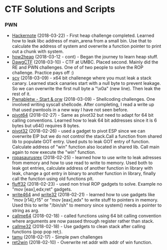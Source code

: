 # CTF Solutions and Scripts


### PWN

- [Hackernote](pwnabletw/chall_hacknote) (2018-03-22) - First heap challenge completed. Learned how to leak libc address of main_arena from a small bin. Use that to calculate the address of system and overwrite a function pointer to print out a chunk with system.
- [how2heap](how2heap) (2018-03-12 - cont) - Began the journey to learn heap stuff.
- [DawgCTF](dawgctf) (2018-03-10) - CTF at UMBC. Placed second. Mainly did the RE and PWN challenges. One of of two people to solve the ROP challenge. Practice pays off :)
- [scv](train/scv) (2018-03-09) - x64 bit challenege where you must leak a stack canary. Learned stack canaries start with a null byte to prevent leakage. So we can overwrite the first null byte a "\x0a" (new line). Then leak the rest of it.
- [Pwnabletw - Start & orw](pwnabletw) (2018-03-09) - Shellcoding challenges. One involved writing syscall shellcode. After completing, I read a write up that used pwntools in a new way I have not seen before.
- [pivot64](rop-emporium/pivot64/) (2018-02-27) - Same as pivot32 but need to adapt for 64 bit calling conventions. Learned how to leak 64 bit addresses since it is 6 bytes but u64() requires 8 bytes. 
- [pivot32](rop-emporium/pivot32/) (2018-02-26) - used a gadget to pivot ESP since we can overwrite EIP but we do not control the stack.Call a function from shared lib to populate GOT entry. Used puts to leak GOT entry of function. Calculate address of "win" function also located in shared lib. Call main again to now execute the "win" function.  
- [ropasaurusrex](training/ropasaurusrex/) (2018-02-25) - learned how to use write to leak adresses from memory and how to use read to write to memory. Used both to leak got entries, calculate address of another function in library with leak, change a got entry in binary to another function in library, finally call the function using old functions plt.
- [fluff32](rop-emporium/fluff32/) (2018-02-23) - used non trival ROP gadgets to solve. Example no "mov [eax],edx;ret" gadgets. 
- [write464](rop-emporium/write464/) and [write32](rop-emporium/write432) (2018-02-21) - learned how to use gadgets like "mov [r14],r15" or "mov [eax],edx" to write stuff to pointers in memory. Used this to write "/bin/sh" to memory since system() needs a pointer to string as arg.
- [callme64](rop-emporium/callme64/) (2018-02-18) - called functions using 64 bit calling convention where arguments are now passed through register rather than stack.
- [callme32](rop-emporium/callme32/) (2018-02-18) - Use gadgets to clean stack after calling functions (pop pop ret;).
- [tamu](tamu18/) (2018-02-17) - Simple pwn challenges
- [ret2win](rop-emporium/ret2win64/) (2018-02-10) - Overwrite ret addr with addr of win function.
